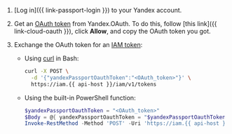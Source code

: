 1. [Log in]({{ link-passport-login }}) to your Yandex account.
1. Get an [OAuth token](../../iam/concepts/authorization/oauth-token.md) from Yandex.OAuth. To do this, follow [this link]({{ link-cloud-oauth }}), click **Allow**, and copy the OAuth token you got.
1. Exchange the OAuth token for an [IAM token](../../iam/concepts/authorization/iam-token.md):

    * Using [curl](https://curl.haxx.se) in Bash:

        ```bash
        curl -X POST \
          -d '{"yandexPassportOauthToken":"<OAuth_token>"}' \
          https://iam.{{ api-host }}/iam/v1/tokens
        ```
    * Using the built-in PowerShell function:

        ```powershell
        $yandexPassportOauthToken = "<OAuth_token>"
        $Body = @{ yandexPassportOauthToken = "$yandexPassportOauthToken" } | ConvertTo-Json -Compress
        Invoke-RestMethod -Method 'POST' -Uri 'https://iam.{{ api-host }}/iam/v1/tokens' -Body $Body -ContentType 'Application/json' | Select-Object -ExpandProperty iamToken
        ```
